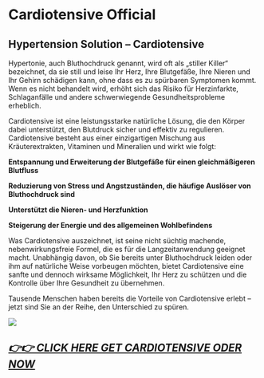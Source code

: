 # Cardiotensive Official

## Hypertension Solution – Cardiotensive

Hypertonie, auch Bluthochdruck genannt, wird oft als „stiller Killer“ bezeichnet, da sie still und leise Ihr Herz, Ihre Blutgefäße, Ihre Nieren und Ihr Gehirn schädigen kann, ohne dass es zu spürbaren Symptomen kommt. Wenn es nicht behandelt wird, erhöht sich das Risiko für Herzinfarkte, Schlaganfälle und andere schwerwiegende Gesundheitsprobleme erheblich.

Cardiotensive ist eine leistungsstarke natürliche Lösung, die den Körper dabei unterstützt, den Blutdruck sicher und effektiv zu regulieren. Cardiotensive besteht aus einer einzigartigen Mischung aus Kräuterextrakten, Vitaminen und Mineralien und wirkt wie folgt:

**Entspannung und Erweiterung der Blutgefäße für einen gleichmäßigeren Blutfluss**

**Reduzierung von Stress und Angstzuständen, die häufige Auslöser von Bluthochdruck sind**

**Unterstützt die Nieren- und Herzfunktion**

**Steigerung der Energie und des allgemeinen Wohlbefindens**

Was Cardiotensive auszeichnet, ist seine nicht süchtig machende, nebenwirkungsfreie Formel, die es für die Langzeitanwendung geeignet macht. Unabhängig davon, ob Sie bereits unter Bluthochdruck leiden oder ihm auf natürliche Weise vorbeugen möchten, bietet Cardiotensive eine sanfte und dennoch wirksame Möglichkeit, Ihr Herz zu schützen und die Kontrolle über Ihre Gesundheit zu übernehmen.

Tausende Menschen haben bereits die Vorteile von Cardiotensive erlebt – jetzt sind Sie an der Reihe, den Unterschied zu spüren.

![](https://i.imgur.com/EOM4n22.jpeg)

## [*👉👉 CLICK HERE GET CARDIOTENSIVE ODER NOW*](https://sites.google.com/view/cardiotensive-all)

